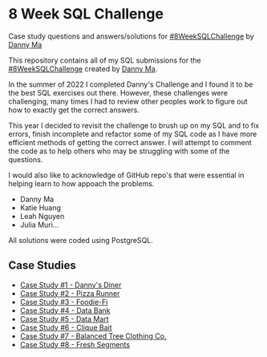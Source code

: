 # 8 Week SQL Challenge
Case study questions and answers/solutions for [#8WeekSQLChallenge](https://8weeksqlchallenge.com/ "8 Week SQL Challenge") by [Danny Ma](https://www.datawithdanny.com/ "Data With Danny")

This repository contains all of my SQL submissions for the [#8WeekSQLChallenge](https://8weeksqlchallenge.com/ "8 Week SQL Challenge") created by [Danny Ma](https://www.datawithdanny.com/ "Data With Danny").

In the summer of 2022 I completed Danny's Challenge and I found it to be the best SQL exercises out there.  However, these challenges were challenging, many times I had to review other peoples work to figure out how to exactly get the correct answers.

This year I decided to revisit the challenge to brush up on my SQL and to fix errors, finish incomplete and refactor some of my SQL code as I have more efficient methods of getting the correct answer.  I will attempt to comment the code as to help others who may be struggling with some of the questions.

I would also like to acknowledge of GitHub repo's that were essential in helping learn to how appoach the problems.

- Danny Ma
- Katie Huang
- Leah Nguyen
- Julia Muri...

All solutions were coded using PostgreSQL.



## Case Studies
* [Case Study #1 - Danny's Diner](./case_studies/case_1_dannys_dinner/README.md)
* [Case Study #2 - Pizza Runner](https://github.com/iweld/8-Week-SQL-Challenge/tree/main/Case%20Study%202%20-%20Pizza%20Runner "Pizza Runner")
* [Case Study #3 - Foodie-Fi](https://github.com/iweld/8-Week-SQL-Challenge/tree/main/Case%20Study%203%20-%20Foodie-Fi "Foodie-Fi")
* [Case Study #4 - Data Bank](https://github.com/iweld/8-Week-SQL-Challenge/tree/main/Case%20Study%204%20-%20Data%20Bank "Data Bank")
* [Case Study #5 - Data Mart](https://github.com/iweld/8-Week-SQL-Challenge/tree/main/Case%20Study%205%20-%20Data%20Mart "Data Mart")
* [Case Study #6 - Clique Bait](https://github.com/iweld/8-Week-SQL-Challenge/tree/main/Case%20Study%206%20-%20Clique%20Bait "Clique Bait")
* [Case Study #7 - Balanced Tree Clothing Co.](https://github.com/iweld/8-Week-SQL-Challenge/tree/main/Case%20Study%207%20-%20Balanced%20Tree "Balanced Tree Clothing Co.")
* [Case Study #8 - Fresh Segments](https://github.com/iweld/8-Week-SQL-Challenge/tree/main/Case%20Study%208%20-%20Fresh%20Segments "Fresh Segments")

